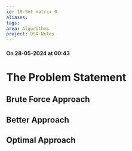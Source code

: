 ```yaml
---
id: 10-Set matrix 0
aliases: 
tags: 
area: Algorithms
project: DSA-Notes
---
```

#### On 28-05-2024 at 00:43

# The Problem Statement
## Brute Force Approach
## Better Approach
## Optimal Approach